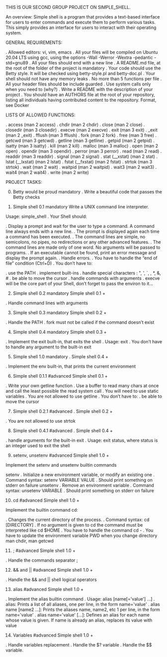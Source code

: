 THIS IS OUR SECOND GROUP PROJECT ON SIMPLE_SHELL.

An overview: Simple shell is a program that provides a text-based interface for users to enter commands and execute them to perform various tasks. This simply provides an interface for users to interact with their operating system.

GENERAL REQUIREMENTS:

. Allowed editors: vi, vim, emacs
. All your files will be compiled on Ubuntu 20.04 LTS using gcc, using the options -Wall -Werror -Wextra -pedantic -std=gnu89
. All your files should end with a new line
. A README.md file, at the root of the folder of the project is mandatory
. Your code should use the Betty style. It will be checked using betty-style.pl and betty-doc.pl
. Your shell should not have any memory leaks
. No more than 5 functions per file
. All your header files should be include guarded
. Use system calls only when you need to (why?)
. Write a README with the description of your project
. You should have an AUTHORS file at the root of your repository, listing all individuals having contributed content to the repository. Format, see Docker

LISTS OF ALLOWED FUNCTIONS:

. access (man 2 access)
. chdir (man 2 chdir)
. close (man 2 close)
. closedir (man 3 closedir)
. execve (man 2 execve)
. exit (man 3 exit)
. _exit (man 2 _exit)
. fflush (man 3 fflush)
. fork (man 2 fork)
. free (man 3 free)
. getcwd (man 3 getcwd)
. getline (man 3 getline)
. getpid (man 2 getpid)
. isatty (man 3 isatty)
. kill (man 2 kill)
. malloc (man 3 malloc)
. open (man 2 open)
. opendir (man 3 opendir)
. perror (man 3 perror)
. read (man 2 read)
. readdir (man 3 readdir)
. signal (man 2 signal)
. stat (__xstat) (man 2 stat)
. lstat (__lxstat) (man 2 lstat)
. fstat (__fxstat) (man 2 fstat)
. strtok (man 3 strtok)
. wait (man 2 wait)
. waitpid (man 2 waitpid)
. wait3 (man 2 wait3)
. wait4 (man 2 wait4)
. write (man 2 write)

PROJECT TASKS:

0. Betty would be proud
mandatory
. Write a beautiful code that passes the Betty checks

1. Simple shell 0.1
mandatory
Write a UNIX command line interpreter.

Usage: simple_shell
. Your Shell should:

. Display a prompt and wait for the user to type a command. A command line always ends with a new line.
. The prompt is displayed again each time a command has been executed.
. The command lines are simple, no semicolons, no pipes, no redirections or any other advanced features.
. The command lines are made only of one word. No arguments will be passed to programs.
. If an executable cannot be found, print an error message and display the prompt again.
. Handle errors.
. You have to handle the “end of file” condition (Ctrl+D)
. You don’t have to:

. use the PATH
. implement built-ins
. handle special characters : ", ', `, \, *, &, #
. be able to move the cursor
. handle commands with arguments
. execve will be the core part of your Shell, don’t forget to pass the environ to it…

2. Simple shell 0.2
mandatory
Simple shell 0.1 +

. Handle command lines with arguments

3. Simple shell 0.3
mandatory
Simple shell 0.2 +

. Handle the PATH
. fork must not be called if the command doesn’t exist

4. Simple shell 0.4
mandatory
Simple shell 0.3 +

. Implement the exit built-in, that exits the shell
. Usage: exit
. You don’t have to handle any argument to the built-in exit

5. Simple shell 1.0
mandatory
. Simple shell 0.4 +

. Implement the env built-in, that prints the current environment

6. Simple shell 0.1.1
#advanced
Simple shell 0.1 +

. Write your own getline function
. Use a buffer to read many chars at once and call the least possible the read system call
. You will need to use static variables
. You are not allowed to use getline
. You don’t have to:
. be able to move the cursor

7. Simple shell 0.2.1
#advanced
. Simple shell 0.2 +

. You are not allowed to use strtok

8. Simple shell 0.4.1
#advanced
. Simple shell 0.4 +

. handle arguments for the built-in exit
. Usage: exit status, where status is an integer used to exit the shell

9. setenv, unsetenv
#advanced
Simple shell 1.0 +

Implement the setenv and unsetenv builtin commands

setenv
. Initialize a new environment variable, or modify an existing one
. Command syntax: setenv VARIABLE VALUE
. Should print something on stderr on failure
unsetenv
. Remove an environment variable
. Command syntax: unsetenv VARIABLE
. Should print something on stderr on failure

10. cd
#advanced
Simple shell 1.0 +

Implement the builtin command cd:

. Changes the current directory of the process.
. Command syntax: cd [DIRECTORY]
. If no argument is given to cd the command must be interpreted like cd $HOME
. You have to handle the command cd -
. You have to update the environment variable PWD when you change directory
man chdir, man getcwd

11. ;
#advanced
Simple shell 1.0 +

. Handle the commands separator ;

12. && and ||
#advanced
 Simple shell 1.0 +

. Handle the && and || shell logical operators

13. alias
#advanced
Simple shell 1.0 +

. Implement the alias builtin command
. Usage: alias [name[='value'] ...]
. alias: Prints a list of all aliases, one per line, in the form name='value'
. alias name [name2 ...]: Prints the aliases name, name2, etc 1 per line, in the form name='value'
. alias name='value' [...]: Defines an alias for each name whose value is given. If name is already an alias, replaces its value with value

14. Variables
#advanced
Simple shell 1.0 +

. Handle variables replacement
. Handle the $? variable
. Handle the $$ variable.
